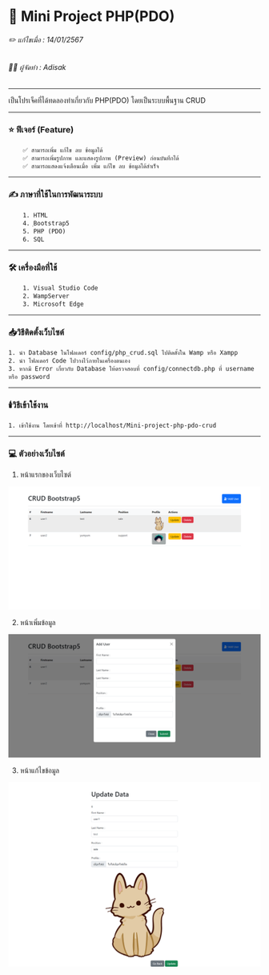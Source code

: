 # 📖 Mini Project PHP(PDO)

###### ✏️ แก้ไขเมื่อ : 14/01/2567
###### 👨‍💻 ผู้จัดทำ : Adisak
___

 เป็นโปรเจ็คที่ได้ทดลองทำเกี่ยวกับ PHP(PDO) โดยเป็นระบบพื้นฐาน CRUD

___

### ⭐ ฟีเจอร์ (Feature)
        ✅ สามารถเพิ่ม แก้ไข ลบ ข้อมูลได้
        ✅ สามารถเพิ่มรูปภาพ และแสดงรูปภาพ (Preview) ก่อนบันทึกได้
        ✅ สามารถแสดงแจ้งเตือนเมื่อ เพิ่ม แก้ไข ลบ ข้อมูลได้สำเร็จ
___

### ✍️ ภาษาที่ใช้ในการพัฒนาระบบ
        1. HTML
        4. ฺBootstrap5
        5. PHP (PDO)
        6. SQL
___

### 🛠️ เครื่องมือที่ใช้
        1. Visual Studio Code
        2. WampServer
        3. Microsoft Edge
___

### 📥วิธีติดตั้งเว็บไซต์

    1. นำ Database ในโฟลเดอร์ config/php_crud.sql ไปติดตั้งใน Wamp หรือ Xampp
    2. นำ โฟลเดอร์ Code ไปวางไว้ภายในเครื่องตนเอง
    3. หากมี Error เกี่ยวกับ Database ให้ตรวจสอบที่ config/connectdb.php ที่ username หรือ password

___

### 🕯️วิธีเข้าใช้งาน

    1. เข้าใช้งาน โดยเข้าที่ http://localhost/Mini-project-php-pdo-crud

___

### 💻 ตัวอย่างเว็บไซต์

1. หน้าแรกของเว็บไซต์

![index](https://github.com/Adisak-KS/Mini-project-php-pdo-crud/blob/main/previews/01_index.png)

2. หน้าเพิ่มข้อมูล

![index](https://github.com/Adisak-KS/Mini-project-php-pdo-crud/blob/main/previews/02_insert.png)

3. หน้าแก้ไขข้อมูล

![index](https://github.com/Adisak-KS/Mini-project-php-pdo-crud/blob/main/previews/03_edit.png)


